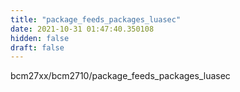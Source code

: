 ```yaml
---
title: "package_feeds_packages_luasec"
date: 2021-10-31 01:47:40.350108
hidden: false
draft: false
---
```


bcm27xx/bcm2710/package_feeds_packages_luasec

